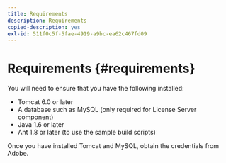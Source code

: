 ```yaml
---
title: Requirements
description: Requirements
copied-description: yes
exl-id: 511f0c5f-5fae-4919-a9bc-ea62c467fd09
---
```

# Requirements {#requirements}

You will need to ensure that you have the following installed:

* Tomcat 6.0 or later 
* A database such as MySQL (only required for License Server component) 
* Java 1.6 or later 
* Ant 1.8 or later (to use the sample build scripts)

Once you have installed Tomcat and MySQL, obtain the credentials from Adobe.
